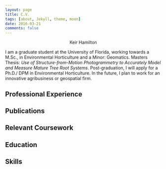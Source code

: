 ```yaml
---
layout: page
title: C.V.
tags: [about, Jekyll, theme, moon]
date: 2016-03-21
comments: false
---
```

    
<center> Keir Hamilton </center>

I am a graduate student at the University of Florida, working towards a M.Sc., in Environmental Horticulture and a Minor: Geomatics. Masters Thesis: _Use of Structure-from-Motion Photogrammetry to Accurately Model and Measure Mature Tree Root Systems_. Post-graduation, I will apply for a Ph.D./ DPM in Environmental Horticulture. In the future, I plan to work for an innovative agribusiness or geospatial firm.

## Professional Experience

## Publications

## Relevant Coursework

## Education

## Skills


